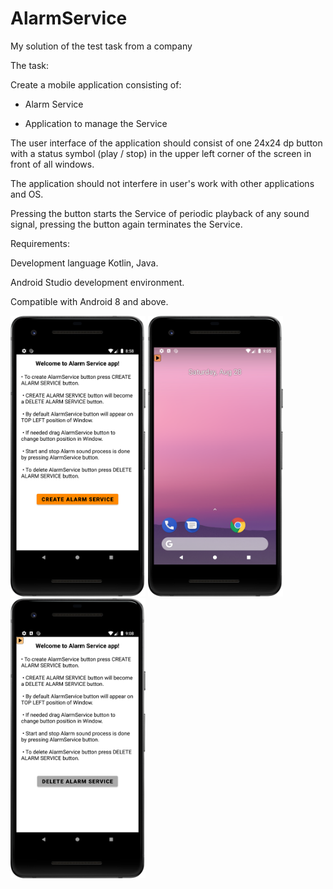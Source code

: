 # AlarmService

My solution of the test task from a company

The task:

Create a mobile application consisting of:

- Alarm Service

- Application to manage the Service

The user interface of the application should consist of one 24x24 dp button with a status symbol (play / stop) in the upper left corner of the screen in front of all windows.

The application should not interfere in user's work with other applications and OS. 

Pressing the button starts the Service of periodic playback of any sound signal, pressing the button again terminates the Service.

Requirements:

Development language Kotlin, Java.

Android Studio development environment.

Compatible with Android 8 and above.

<img src="1.png" width="216" heigth="384"> <img src="2.png" width="216" heigth="384"> <img src="3.png" width="216" heigth="384">
